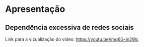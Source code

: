 # Apresentação

## Dependência excessiva de redes sociais

Link para a vizualização do video: https://youtu.be/imq6G-in2Wc
